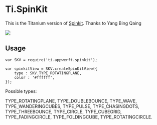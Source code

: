 Ti.SpinKit
==========

This is the Titanium version of [Spinkit](https://github.com/ybq/Android-SpinKit). Thanks to Yang Bing Qaing

![](https://raw.githubusercontent.com/ybq/AndroidSpinKit/master/art/screen.gif)

Usage
-----

~~~
var SKV = require('ti.appwerft.spinkit');

var spinkitView = SKV.createSpinKitView({
    type : SKV.TYPE_ROTATINGPLANE,
    color : '#ffffff',
});
~~~

Possible types:

TYPE_ROTATINGPLANE, TYPE_DOUBLEBOUNCE, TYPE_WAVE, TYPE_WANDERINGCUBES, TYPE_PULSE, TYPE_CHASINGDOTS, TYPE_THREEBOUNCE, TYPE_CIRCLE, TYPE_CUBEGRID, TYPE_FADINGCIRCLE, TYPE_FOLDINGCUBE, TYPE_ROTATINGCIRCLE.